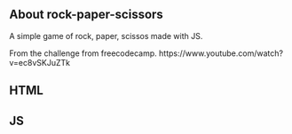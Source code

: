 ## About rock-paper-scissors

A simple game of rock, paper, scissos made with JS.

<p> From the challenge from freecodecamp. https://www.youtube.com/watch?v=ec8vSKJuZTk</p>


## HTML
## JS
